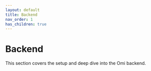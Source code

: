 ```yaml
---
layout: default
title: Backend
nav_order: 1
has_children: true
---
```


# Backend

This section covers the setup and deep dive into the Omi backend.